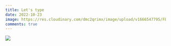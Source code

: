 ```yaml
---
title: Let's type
date: 2022-10-23
image: https://res.cloudinary.com/dmc2qrimx/image/upload/v1666547795/FB_IMG_16658245820780083_zuarfi.jpg
comments: true
---
```

![](https://res.cloudinary.com/dmc2qrimx/image/upload/v1666541168/logo.jpg)
